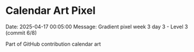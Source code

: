 # Calendar Art Pixel

Date: 2025-04-17 00:05:00
Message: Gradient pixel week 3 day 3 - Level 3 (commit 6/8)

Part of GitHub contribution calendar art
